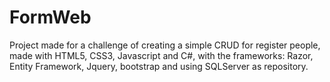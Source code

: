 # FormWeb

Project made for a challenge of creating a simple CRUD for register people, made with HTML5, CSS3, Javascript and C#,
with the frameworks: Razor, Entity Framework, Jquery, bootstrap and using SQLServer as repository.
